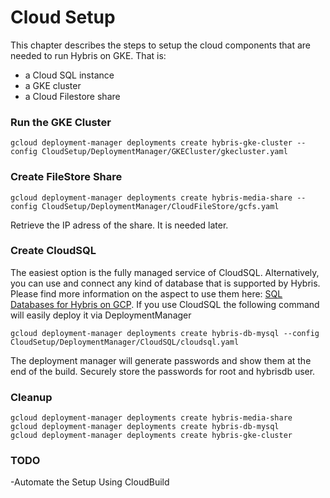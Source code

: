 # Cloud Setup
This chapter describes the steps to setup the cloud components that are needed to run Hybris on GKE.
That is:
- a Cloud SQL instance
- a GKE cluster
- a Cloud Filestore share

### Run the GKE Cluster
```
gcloud deployment-manager deployments create hybris-gke-cluster --config CloudSetup/DeploymentManager/GKECluster/gkecluster.yaml 
```

### Create FileStore Share
```
gcloud deployment-manager deployments create hybris-media-share --config CloudSetup/DeploymentManager/CloudFileStore/gcfs.yaml 
```
Retrieve the IP adress of the share. It is needed later.

### Create CloudSQL
The easiest option is the fully managed service of CloudSQL. Alternatively, you can use and connect any kind of database that is supported by Hybris. Please find more information on the aspect to use them here: [SQL Databases for Hybris on GCP](../Configuration/sqldbs/README.md).
If you use CloudSQL the following command will easily deploy it via DeploymentManager
```
gcloud deployment-manager deployments create hybris-db-mysql --config CloudSetup/DeploymentManager/CloudSQL/cloudsql.yaml
```

The deployment manager will generate passwords and show them at the end of the build. Securely store the passwords for root and hybrisdb user.


### Cleanup

```
gcloud deployment-manager deployments create hybris-media-share
gcloud deployment-manager deployments create hybris-db-mysql
gcloud deployment-manager deployments create hybris-gke-cluster
```

### TODO
-Automate the Setup Using CloudBuild